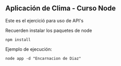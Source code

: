 ## Aplicación de Clima - Curso Node

Este es el ejercició para uso de API's

Recuerden instalar los paquetes de node 

```
npm install
```

Ejemplo de ejecución:
```
node app -d "Encarnacion de Diaz"
```